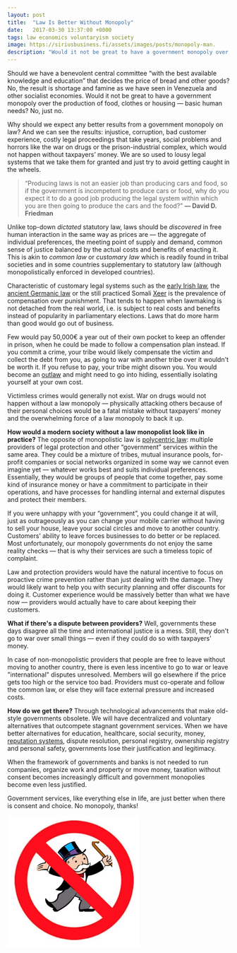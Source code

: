 ```yaml
---
layout: post
title:  "Law Is Better Without Monopoly"
date:   2017-03-30 13:37:00 +0000
tags: law economics voluntaryism society
image: https://siriusbusiness.fi/assets/images/posts/monopoly-man.
description: "Would it not be great to have a government monopoly over the production of food, clothes or housing — basic human needs? No, just no."
---
```


Should we have a benevolent central committee “with the best available knowledge and education” that decides the price of bread and other goods? No, the result is shortage and famine as we have seen in Venezuela and other socialist economies. Would it not be great to have a government monopoly over the production of food, clothes or housing — basic human needs? No, just no.

Why should we expect any better results from a government monopoly on law? And we can see the results: injustice, corruption, bad customer experience, costly legal proceedings that take years, social problems and horrors like the war on drugs or the prison-industrial complex, which would not happen without taxpayers’ money. We are so used to lousy legal systems that we take them for granted and just try to avoid getting caught in the wheels.

> “Producing laws is not an easier job than producing cars and food, so if the government is incompetent to produce cars or food, why do you expect it to do a good job producing the legal system within which you are then going to produce the cars and the food?”
**― David D. Friedman**

Unlike top-down *dictated* statutory law, laws should be *discovered* in free human interaction in the same way as prices are — the aggregate of individual preferences, the meeting point of supply and demand, common sense of justice balanced by the actual costs and benefits of enacting it. This is akin to *common law* or *customary law* which is readily found in tribal societies and in some countries supplementary to statutory law (although monopolistically enforced in developed countries).

Characteristic of customary legal systems such as the [early Irish law](https://en.wikipedia.org/wiki/Early_Irish_law), the [ancient Germanic law](https://en.wikipedia.org/wiki/Ancient_Germanic_law#Principles) or the still practiced Somali [Xeer](https://en.wikipedia.org/wiki/Xeer) is the prevalence of compensation over punishment. That tends to happen when lawmaking is not detached from the real world, i.e. is subject to real costs and benefits instead of popularity in parliamentary elections. Laws that do more harm than good would go out of business.

Few would pay 50,000€ a year out of their own pocket to keep an offender in prison, when he could be made to follow a compensation plan instead. If you commit a crime, your tribe would likely compensate the victim and collect the debt from you, as going to war with another tribe over it wouldn't be worth it. If you refuse to pay, your tribe might disown you. You would become an [outlaw](https://en.wikipedia.org/wiki/Outlaw) and might need to go into hiding, essentially isolating yourself at your own cost.

Victimless crimes would generally not exist. War on drugs would not happen without a law monopoly — physically attacking others because of their personal choices would be a fatal mistake without taxpayers’ money and the overwhelming force of a law monopoly to back it up.

**How would a modern society without a law monopolist look like in practice?** The opposite of monopolistic law is [polycentric law](https://en.wikipedia.org/wiki/Polycentric_law): multiple providers of legal protection and other “government” services within the same area. They could be a mixture of tribes, mutual insurance pools, for-profit companies or social networks organized in some way we cannot even imagine yet — whatever works best and suits individual preferences. Essentially, they would be groups of people that come together, pay some kind of insurance money or have a commitment to participate in their operations, and have processes for handling internal and external disputes and protect their members.

If you were unhappy with your “government”, you could change it at will, just as outrageously as you can change your mobile carrier without having to sell your house, leave your social circles and move to another country. Customers’ ability to leave forces businesses to do better or be replaced. Most unfortunately, our monopoly governments do not enjoy the same reality checks — that is why their services are such a timeless topic of complaint.

Law and protection providers would have the natural incentive to focus on proactive crime prevention rather than just dealing with the damage. They would likely want to help you with security planning and offer discounts for doing it. Customer experience would be massively better than what we have now — providers would actually have to care about keeping their customers.

**What if there's a dispute between providers?** Well, governments these days disagree all the time and international justice is a mess. Still, they don't go to war over small things — even if they could do so with taxpayers' money.

In case of non-monopolistic providers that people are free to leave without moving to another country, there is even less incentive to go to war or leave "international" disputes unresolved. Members will go elsewhere if the price gets too high or the service too bad. Providers must co-operate and follow the common law, or else they will face external pressure and increased costs.

**How do we get there?** Through technological advancements that make old-style governments obsolete. We will have decentralized and voluntary alternatives that outcompete stagnant government services. When we have better alternatives for education, healthcare, social security, money, [reputation systems](https://siriusbusiness.fi/learning-to-trust-strangers), dispute resolution, personal registry, ownership registry and personal safety, governments lose their justification and legitimacy.

When the framework of governments and banks is not needed to run companies, organize work and property or move money, taxation without consent becomes increasingly difficult and government monopolies become even less justified.

Government services, like everything else in life, are just better when there is consent and choice. No monopoly, thanks!

![Monopoly man](/assets/images/posts/monopoly-man.png)
